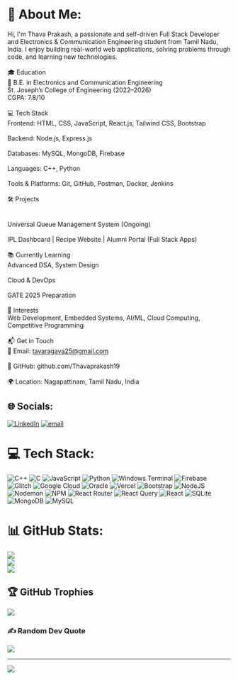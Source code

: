 # 💫 About Me:
Hi, I'm Thava Prakash, a passionate and self-driven Full Stack Developer and Electronics & Communication Engineering student from Tamil Nadu, India. I enjoy building real-world web applications, solving problems through code, and learning new technologies.<br><br>🎓 Education<br>🏫 B.E. in Electronics and Communication Engineering<br>St. Joseph’s College of Engineering (2022–2026)<br>CGPA: 7.8/10<br><br>💻 Tech Stack<br>Frontend: HTML, CSS, JavaScript, React.js, Tailwind CSS, Bootstrap<br><br>Backend: Node.js, Express.js<br><br>Databases: MySQL, MongoDB, Firebase<br><br>Languages: C++, Python<br><br>Tools & Platforms: Git, GitHub, Postman, Docker, Jenkins<br><br>🛠️ Projects<br><br><br>Universal Queue Management System (Ongoing)<br><br>IPL Dashboard | Recipe Website | Alumni Portal (Full Stack Apps)<br><br>📚 Currently Learning<br>Advanced DSA, System Design<br><br>Cloud & DevOps<br><br>GATE 2025 Preparation<br><br>🌱 Interests<br>Web Development, Embedded Systems, AI/ML, Cloud Computing, Competitive Programming<br><br>📬 Get in Touch<br>📧 Email: tavaragava25@gmail.com<br><br>🔗 GitHub: github.com/Thavaprakash19<br><br>🌍 Location: Nagapattinam, Tamil Nadu, India


## 🌐 Socials:
[![LinkedIn](https://img.shields.io/badge/LinkedIn-%230077B5.svg?logo=linkedin&logoColor=white)](https://linkedin.com/in/https://www.linkedin.com/in/thava-prakash-64664b256/) [![email](https://img.shields.io/badge/Email-D14836?logo=gmail&logoColor=white)](mailto:tavaragava25@gmail.com) 

# 💻 Tech Stack:
![C++](https://img.shields.io/badge/c++-%2300599C.svg?style=for-the-badge&logo=c%2B%2B&logoColor=white) ![C](https://img.shields.io/badge/c-%2300599C.svg?style=for-the-badge&logo=c&logoColor=white) ![JavaScript](https://img.shields.io/badge/javascript-%23323330.svg?style=for-the-badge&logo=javascript&logoColor=%23F7DF1E) ![Python](https://img.shields.io/badge/python-3670A0?style=for-the-badge&logo=python&logoColor=ffdd54) ![Windows Terminal](https://img.shields.io/badge/Windows%20Terminal-%234D4D4D.svg?style=for-the-badge&logo=windows-terminal&logoColor=white) ![Firebase](https://img.shields.io/badge/firebase-%23039BE5.svg?style=for-the-badge&logo=firebase) ![Glitch](https://img.shields.io/badge/glitch-%233333FF.svg?style=for-the-badge&logo=glitch&logoColor=white) ![Google Cloud](https://img.shields.io/badge/GoogleCloud-%234285F4.svg?style=for-the-badge&logo=google-cloud&logoColor=white) ![Oracle](https://img.shields.io/badge/Oracle-F80000?style=for-the-badge&logo=oracle&logoColor=white) ![Vercel](https://img.shields.io/badge/vercel-%23000000.svg?style=for-the-badge&logo=vercel&logoColor=white) ![Bootstrap](https://img.shields.io/badge/bootstrap-%238511FA.svg?style=for-the-badge&logo=bootstrap&logoColor=white) ![NodeJS](https://img.shields.io/badge/node.js-6DA55F?style=for-the-badge&logo=node.js&logoColor=white) ![Nodemon](https://img.shields.io/badge/NODEMON-%23323330.svg?style=for-the-badge&logo=nodemon&logoColor=%BBDEAD) ![NPM](https://img.shields.io/badge/NPM-%23CB3837.svg?style=for-the-badge&logo=npm&logoColor=white) ![React Router](https://img.shields.io/badge/React_Router-CA4245?style=for-the-badge&logo=react-router&logoColor=white) ![React Query](https://img.shields.io/badge/-React%20Query-FF4154?style=for-the-badge&logo=react%20query&logoColor=white) ![React](https://img.shields.io/badge/react-%2320232a.svg?style=for-the-badge&logo=react&logoColor=%2361DAFB) ![SQLite](https://img.shields.io/badge/sqlite-%2307405e.svg?style=for-the-badge&logo=sqlite&logoColor=white) ![MongoDB](https://img.shields.io/badge/MongoDB-%234ea94b.svg?style=for-the-badge&logo=mongodb&logoColor=white) ![MySQL](https://img.shields.io/badge/mysql-4479A1.svg?style=for-the-badge&logo=mysql&logoColor=white)
# 📊 GitHub Stats:
![](https://github-readme-stats.vercel.app/api?username=Thavaprakash19&theme=dark&hide_border=false&include_all_commits=false&count_private=false)<br/>
![](https://nirzak-streak-stats.vercel.app/?user=Thavaprakash19&theme=dark&hide_border=false)<br/>
![](https://github-readme-stats.vercel.app/api/top-langs/?username=Thavaprakash19&theme=dark&hide_border=false&include_all_commits=false&count_private=false&layout=compact)

## 🏆 GitHub Trophies
![](https://github-profile-trophy.vercel.app/?username=Thavaprakash19&theme=radical&no-frame=false&no-bg=true&margin-w=4)

### ✍️ Random Dev Quote
![](https://quotes-github-readme.vercel.app/api?type=horizontal&theme=radical)


---
[![](https://visitcount.itsvg.in/api?id=Thavaprakash19&icon=0&color=0)](https://visitcount.itsvg.in)

<!-- Proudly created with GPRM ( https://gprm.itsvg.in ) -->
